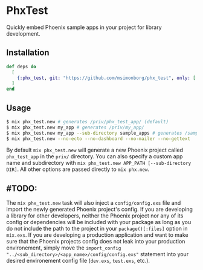 # PhxTest

<!-- ModuleDoc -->

Quickly embed Phoenix sample apps in your project for library development.

## Installation

```elixir
def deps do
  [
    {:phx_test, git: "https://github.com/msimonborg/phx_test", only: [:dev, :test]}
  ]
end
```

## Usage

```bash
$ mix phx_test.new # generates /priv/phx_test_app/ (default)
$ mix phx_test.new my_app # generates /priv/my_app/
$ mix phx_test.new my_app --sub-directory sample_apps # generates /sample_apps/my_app/
$ mix phx_test.new --no-ecto --no-dashboard --no-mailer --no-gettext
```

<!-- TaskDoc -->

By default `mix phx_test.new` will generate a new Phoenix project called `phx_test_app` in the `priv/` directory. You can also specify a custom app name and subdirectory with `mix phx_test.new APP_PATH [--sub-directory DIR]`. All other options are passed directly to `mix phx.new`.

## #TODO:
The `mix phx_test.new` task will also inject a `config/config.exs` file and import the newly generated Phoenix project's config. If you are developing a library for other developers, neither the Phoenix project nor any of its config or dependencies will be included with your package as long as you do not include the path to the project in your `package()[:files]` option in `mix.exs`. If you are developing a production application and want to make sure that the Phoenix projects config does not leak into your production environement, simply move the `import_config "../<sub_directory>/<app_name>/config/config.exs"` statement into your desired environement config file (`dev.exs`, `test.exs`, etc.).